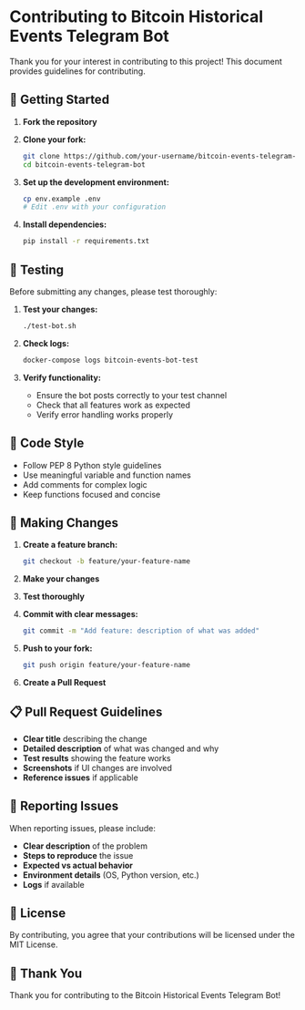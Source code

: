 # Contributing to Bitcoin Historical Events Telegram Bot

Thank you for your interest in contributing to this project! This document provides guidelines for contributing.

## 🚀 Getting Started

1. **Fork the repository**
2. **Clone your fork:**
   ```bash
   git clone https://github.com/your-username/bitcoin-events-telegram-bot.git
   cd bitcoin-events-telegram-bot
   ```

3. **Set up the development environment:**
   ```bash
   cp env.example .env
   # Edit .env with your configuration
   ```

4. **Install dependencies:**
   ```bash
   pip install -r requirements.txt
   ```

## 🧪 Testing

Before submitting any changes, please test thoroughly:

1. **Test your changes:**
   ```bash
   ./test-bot.sh
   ```

2. **Check logs:**
   ```bash
   docker-compose logs bitcoin-events-bot-test
   ```

3. **Verify functionality:**
   - Ensure the bot posts correctly to your test channel
   - Check that all features work as expected
   - Verify error handling works properly

## 📝 Code Style

- Follow PEP 8 Python style guidelines
- Use meaningful variable and function names
- Add comments for complex logic
- Keep functions focused and concise

## 🔧 Making Changes

1. **Create a feature branch:**
   ```bash
   git checkout -b feature/your-feature-name
   ```

2. **Make your changes**
3. **Test thoroughly**
4. **Commit with clear messages:**
   ```bash
   git commit -m "Add feature: description of what was added"
   ```

5. **Push to your fork:**
   ```bash
   git push origin feature/your-feature-name
   ```

6. **Create a Pull Request**

## 📋 Pull Request Guidelines

- **Clear title** describing the change
- **Detailed description** of what was changed and why
- **Test results** showing the feature works
- **Screenshots** if UI changes are involved
- **Reference issues** if applicable

## 🐛 Reporting Issues

When reporting issues, please include:

- **Clear description** of the problem
- **Steps to reproduce** the issue
- **Expected vs actual behavior**
- **Environment details** (OS, Python version, etc.)
- **Logs** if available

## 📄 License

By contributing, you agree that your contributions will be licensed under the MIT License.

## 🙏 Thank You

Thank you for contributing to the Bitcoin Historical Events Telegram Bot!

